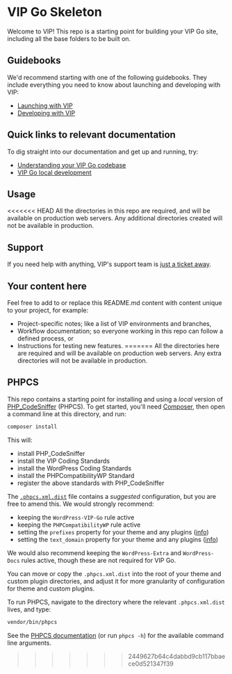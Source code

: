 # VIP Go Skeleton

Welcome to VIP! This repo is a starting point for building your VIP Go site, including all the base folders to be built on.

## Guidebooks

We'd recommend starting with one of the following guidebooks. They include everything you need to know about launching and developing with VIP:

* [Launching with VIP](https://wpvip.com/documentation/launching-with-vip/)
* [Developing with VIP](https://wpvip.com/documentation/developing-with-vip/)

## Quick links to relevant documentation

To dig straight into our documentation and get up and running, try:

* [Understanding your VIP Go codebase](https://wpvip.com/documentation/vip-go/understanding-your-vip-go-codebase/)
* [VIP Go local development](https://wpvip.com/documentation/vip-go/local-vip-go-development-environment/)

## Usage

<<<<<<< HEAD
All the directories in this repo are required, and will be available on production web servers. Any additional directories created will not be available in production.

## Support

If you need help with anything, VIP's support team is [just a ticket away](https://wpvip.com/documentation/vip-go/accessing-vip-support/).

## Your content here
 
Feel free to add to or replace this README.md content with content unique to your project, for example:
 
* Project-specific notes; like a list of VIP environments and branches,
* Workflow documentation; so everyone working in this repo can follow a defined process, or
* Instructions for testing new features.
=======
All the directories here are required and will be available on production web servers. Any extra directories will not be available in production.

## PHPCS

This repo contains a starting point for installing and using a _local_ version of [PHP_CodeSniffer](https://github.com/squizlabs/PHP_CodeSniffer/) (PHPCS). To get started, you'll need [Composer](https://getcomposer.org/), then open a command line at this directory, and run:

```sh
composer install
```

This will:

 - install PHP_CodeSniffer
 - install the VIP Coding Standards
 - install the WordPress Coding Standards
 - install the PHPCompatibilityWP Standard
 - register the above standards with PHP_CodeSniffer

The [`.phpcs.xml.dist`](.phpcs.xml.dist) file contains a _suggested_ configuration, but you are free to amend this. We would strongly recommend:

 - keeping the `WordPress-VIP-Go` rule active
 - keeping the `PHPCompatibilityWP` rule active
 - setting the `prefixes` property for your theme and any plugins ([info](https://github.com/WordPress-Coding-Standards/WordPress-Coding-Standards/wiki/Customizable-sniff-properties#naming-conventions-prefix-everything-in-the-global-namespace))
 - setting the `text_domain` property for your theme and any plugins ([info](https://github.com/WordPress-Coding-Standards/WordPress-Coding-Standards/wiki/Customizable-sniff-properties#internationalization-setting-your-text-domain)) 
  
We would also recommend keeping the `WordPress-Extra` and `WordPress-Docs` rules active, though these are not required for VIP Go.

You can move or copy the `.phpcs.xml.dist` into the root of your theme and custom plugin directories, and adjust it for more granularity of configuration for theme and custom plugins.

To run PHPCS, navigate to the directory where the relevant `.phpcs.xml.dist` lives, and type:

```sh
vendor/bin/phpcs
```

See the [PHPCS documentation](https://github.com/squizlabs/PHP_CodeSniffer/wiki/Usage) (or run `phpcs -h`) for the available command line arguments.
>>>>>>> 2449627b64c4dabbd9cb117bbaece0d521347f39

